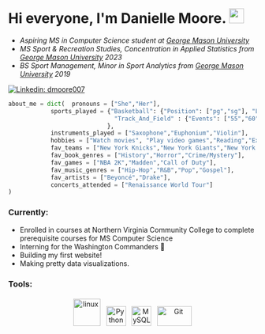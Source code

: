 # Hi everyone, I'm Danielle Moore. <img src="https://raw.githubusercontent.com/MartinHeinz/MartinHeinz/master/wave.gif" width="30px"> 

- *Aspiring MS in Computer Science student at [George Mason University](https://www.gmu.edu/)*
- *MS Sport & Recreation Studies, Concentration in Applied Statistics from [George Mason University](https://www.gmu.edu/) 2023*
- *BS Sport Management, Minor in Sport Analytics from [George Mason University](https://www.gmu.edu/) 2019*

[![Linkedin: dmoore007](https://img.shields.io/badge/-dmoore007-blue?style=flat-square&logo=Linkedin&logoColor=white&link=https://www.linkedin.com/in/dmoore007/)](https://www.linkedin.com/in/dmoore007/)

```python
about_me = dict(  pronouns = ["She","Her"],
            sports_played = {"Basketball": {"Position": ["pg","sg"], "Level": ["High School","AAU"]},
                              "Track_And_Field" : {"Events": ["55","60","100","200","4x100","4x200"], "Level": "High School"}
                            },
            instruments_played = ["Saxophone","Euphonium","Violin"],
            hobbies = ["Watch movies", "Play video games","Reading","Exercising","Play basketball","Watch basketball","Traveling","Music"],
            fav_teams = ["New York Knicks","New York Giants","New York Yankees"],
            fav_book_genres = ["History","Horror","Crime/Mystery"],
            fav_games = ["NBA 2K","Madden","Call of Duty"],
            fav_music_genres = ["Hip-Hop","R&B","Pop","Gospel"],
            fav_artists = ["Beyoncé","Drake"],
            concerts_attended = ["Renaissance World Tour"]
)
```

### Currently:
- Enrolled in courses at Northern Virginia Community College to complete prerequisite courses for MS Computer Science
- Interning for the Washington Commanders :football:
- Building my first website!
- Making pretty data visualizations.

### Tools:
<p align="center">
	<img title="R" alt="linux" src="https://raw.githubusercontent.com/Thomas-George-T/Thomas-George-T/master/assets/r-lang.svg" width="55" style="vertical-align:down; margin:4px"/>
	<img title="Python" alt="Python" src="https://raw.githubusercontent.com/Thomas-George-T/Thomas-George-T/master/assets/python.svg" width="40" height="40" style="vertical-align:down; margin:4px"/>
	<img title="MySQL" alt="MySQL" src="https://raw.githubusercontent.com/Thomas-George-T/Thomas-George-T/master/assets/mysql.svg" width="40" height="40" style="vertical-align:down; margin:4px"/>
	<img title="Git" alt="Git" src="https://raw.githubusercontent.com/Thomas-George-T/Thomas-George-T/master/assets/git.svg" width="70" height="40" style="vertical-align:down; margin:4px"/>
</p>
